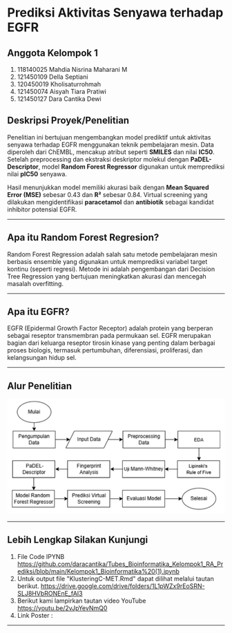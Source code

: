# Prediksi Aktivitas Senyawa terhadap EGFR  

## **Anggota Kelompok 1**  
1. 118140025 Mahdia Nisrina Maharani M  
2. 121450109 Della Septiani  
3. 120450019 Kholisaturrohmah  
4. 121450074 Aisyah Tiara Pratiwi  
5. 121450127 Dara Cantika Dewi  

## **Deskripsi Proyek/Penelitian**  
Penelitian ini bertujuan mengembangkan model prediktif untuk aktivitas senyawa terhadap EGFR menggunakan teknik pembelajaran mesin. Data diperoleh dari ChEMBL, mencakup atribut seperti **SMILES** dan nilai **IC50**. Setelah preprocessing dan ekstraksi deskriptor molekul dengan **PaDEL-Descriptor**, model **Random Forest Regressor** digunakan untuk memprediksi nilai **pIC50** senyawa.  

Hasil menunjukkan model memiliki akurasi baik dengan **Mean Squared Error (MSE)** sebesar 0.43 dan **R²** sebesar 0.84. Virtual screening yang dilakukan mengidentifikasi **paracetamol** dan **antibiotik** sebagai kandidat inhibitor potensial EGFR.  

---

## Apa itu Random Forest Regresion?
Random Forest Regression adalah salah satu metode pembelajaran mesin berbasis ensemble yang digunakan untuk memprediksi variabel target kontinu (seperti regresi). Metode ini adalah pengembangan dari Decision Tree Regression yang bertujuan meningkatkan akurasi dan mencegah masalah overfitting.

---

## Apa itu EGFR?
EGFR (Epidermal Growth Factor Receptor) adalah protein yang berperan sebagai reseptor transmembran pada permukaan sel. EGFR merupakan bagian dari keluarga reseptor tirosin kinase yang penting dalam berbagai proses biologis, termasuk pertumbuhan, diferensiasi, proliferasi, dan kelangsungan hidup sel.

---

## Alur Penelitian
![Alur Penelitian Menggunakan Random Forest Regresi](https://github.com/daracantika/Tubes_Bioinformatika_Kelompok1_RA_Prediksi/blob/main/Flowchart.jpg)

---
## Lebih Lengkap Silakan Kunjungi
1. File Code IPYNB https://github.com/daracantika/Tubes_Bioinformatika_Kelompok1_RA_Prediksi/blob/main/Kelompok1_Bioinformatika%20(1).ipynb
2. Untuk output file "KlusteringC-MET.Rmd" dapat dilihat melalui tautan berikut.
https://drive.google.com/drive/folders/1L1pWZx9rEoSRN-SLJ8HVbRONEnE_fAI3
3. Berikut kami lampirkan tautan video YouTube
https://youtu.be/2vJpYevNmQ0
4. Link Poster : 
---
